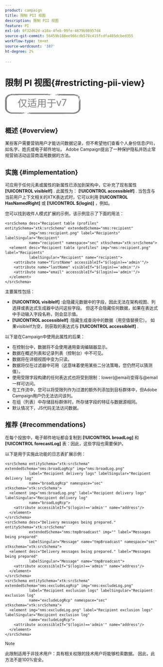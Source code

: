 ```yaml
---
product: campaign
title: 限制 PII 视图
description: 限制 PII 视图
feature: PI
exl-id: 0f32d62d-a10a-4feb-99fe-4679b98957d4
source-git-commit: 56459b188ee966cdb578c415fcdfa485dcbed355
workflow-type: tm+mt
source-wordcount: '387'
ht-degree: 2%

---
```


# 限制 PI 视图{#restricting-pii-view}

![](../../assets/v7-only.svg)

## 概述 {#overview}

某些客户需要营销用户才能访问数据记录，但不希望他们查看个人身份信息(PII)，如名字、姓氏或电子邮件地址。 Adobe Campaign提出了一种保护隐私并防止常规营销活动运营商滥用数据的方法。

## 实施 {#implementation}

可应用于任何元素或属性的新属性已添加到架构中，它补充了现有属性 **[!UICONTROL visibleIf]** . 此属性为： **[!UICONTROL accessibleIf]** . 当包含与当前用户上下文相关的XTK表达式时，它可以利用 **[!UICONTROL HasNamedRight]** 或 **[!UICONTROL $(login)]** ，例如。

您可以找到收件人模式扩展的示例，该示例显示了下面的用法：

```
<srcSchema desc="Recipient table (profiles" entitySchema="xtk:srcSchema" extendedSchema="nms:recipient"
           img="nms:recipient.png" label="Recipients" labelSingular="Recipient"
           name="recipient" namespace="sec" xtkschema="xtk:srcSchema">
  <element desc="Recipient table (profiles" img="nms:recipient.png" label="Recipients"
           labelSingular="Recipient" name="recipient">
    <attribute name="firstName" accessibleIf="$(login)=='admin'"/>
    <attribute name="lastName" visibleIf="$(login)=='admin'"/>
    <attribute name="email" accessibleIf="$(login)=='admin'"/>
  </element>
</srcSchema>
```

主要属性包括：

* **[!UICONTROL visibleIf]** :会隐藏元数据中的字段，因此无法在架构视图、列选择或表达式生成器中访问这些字段。 但这不会隐藏任何数据，如果在表达式中手动输入字段名称，则会显示值。
* **[!UICONTROL accessibleIf]** :隐藏生成查询中的数据（用空值替换它）。 如果visibleIf为空，则获取的表达式与 **[!UICONTROL accessibleIf]** .

以下是在Campaign中使用此属性的后果：

* 在控制台中，数据将不会使用通用查询编辑器显示。
* 数据在概述列表和记录列表（控制台）中不可见。
* 数据将在详细视图中变为只读。
* 数据将仅在过滤器中可用（这意味着使用某些二分法策略，您仍然可以猜测值）。
* 使用受限字段构建的任何表达式也将受到限制：lower(@email)变得与@email一样可访问。
* 在工作流中，您可以将受限列作为过渡的额外列添加到目标群体中，但Adobe Campaign用户仍无法访问该列。
* 在组（列表）中存储目标群体时，所存储字段的特征与数据源相同。
* 默认情况下，JS代码无法访问数据。

## 推荐 {#recommendations}

在每个投放中，电子邮件地址都会复制到 **[!UICONTROL broadLog]** 和 **[!UICONTROL forecastLog]** 表：因此，这些字段也需要保护。

以下是用于实施此功能的日志表扩展示例：

```
<srcSchema entitySchema="xtk:srcSchema" extendedSchema="nms:broadLogRcp" img="nms:broadLog.png"
           label="Recipient delivery logs" labelSingular="Recipient delivery log"
           name="broadLogRcp" namespace="sec" xtkschema="xtk:srcSchema">
  <element img="nms:broadLog.png" label="Recipient delivery logs" labelSingular="Recipient delivery log"
           name="broadLogRcp">
    <attribute accessibleIf="$(login)=='admin'" name="address"/>
  </element>
</srcSchema>
<srcSchema desc="Delivery messages being prepared." entitySchema="xtk:srcSchema"
           extendedSchema="nms:tmpBroadcast" img="" label="Messages being prepared"
           labelSingular="Message" name="tmpBroadcast" namespace="sec" xtkschema="xtk:srcSchema">
  <element desc="Delivery messages being prepared." label="Messages being prepared"
           labelSingular="Message" name="tmpBroadcast">
    <attribute accessibleIf="$(login)=='admin'" name="address"/>
  </element>
</srcSchema>
<srcSchema entitySchema="xtk:srcSchema" extendedSchema="nms:excludeLogRcp" img="nms:excludeLog.png"
           label="Recipient exclusion logs" labelSingular="Recipient exclusion log"
           name="excludeLogRcp" namespace="sec" xtkschema="xtk:srcSchema">
  <element img="nms:excludeLog.png" label="Recipient exclusion logs" labelSingular="Recipient exclusion log"
           name="excludeLogRcp">
    <attribute accessibleIf="$(login)=='admin'" name="address"/>
  </element>
</srcSchema>
```

>[!NOTE]
>
>此限制适用于非技术用户：具有相关权限的技术用户将能够检索数据。 因此，此方法不是100%安全。
